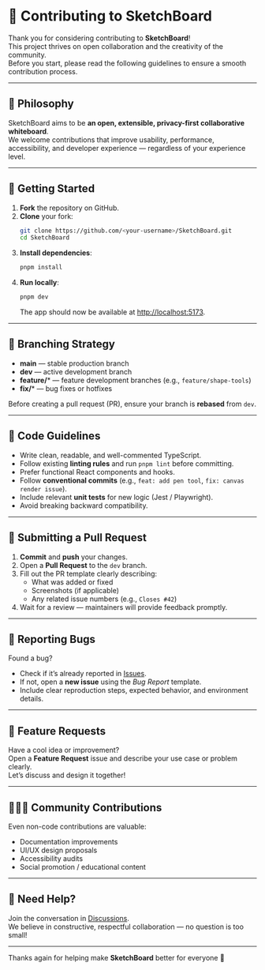 # 🤝 Contributing to SketchBoard

Thank you for considering contributing to **SketchBoard**!  
This project thrives on open collaboration and the creativity of the community.  
Before you start, please read the following guidelines to ensure a smooth contribution process.

---

## 🧠 Philosophy

SketchBoard aims to be **an open, extensible, privacy-first collaborative whiteboard**.  
We welcome contributions that improve usability, performance, accessibility, and developer experience — regardless of your experience level.

---

## 🧰 Getting Started

1. **Fork** the repository on GitHub.  
2. **Clone** your fork:
   ```bash
   git clone https://github.com/<your-username>/SketchBoard.git
   cd SketchBoard
   ```
3. **Install dependencies**:
   ```bash
   pnpm install
   ```
4. **Run locally**:
   ```bash
   pnpm dev
   ```
   The app should now be available at [http://localhost:5173](http://localhost:5173).

---

## 🧩 Branching Strategy

- **main** — stable production branch  
- **dev** — active development branch  
- **feature/*** — feature development branches (e.g., `feature/shape-tools`)  
- **fix/*** — bug fixes or hotfixes  

Before creating a pull request (PR), ensure your branch is **rebased** from `dev`.

---

## 🧪 Code Guidelines

- Write clean, readable, and well-commented TypeScript.
- Follow existing **linting rules** and run `pnpm lint` before committing.
- Prefer functional React components and hooks.
- Follow **conventional commits** (e.g., `feat: add pen tool`, `fix: canvas render issue`).
- Include relevant **unit tests** for new logic (Jest / Playwright).
- Avoid breaking backward compatibility.

---

## 🧱 Submitting a Pull Request

1. **Commit** and **push** your changes.
2. Open a **Pull Request** to the `dev` branch.
3. Fill out the PR template clearly describing:
   - What was added or fixed
   - Screenshots (if applicable)
   - Any related issue numbers (e.g., `Closes #42`)
4. Wait for a review — maintainers will provide feedback promptly.

---

## 🐛 Reporting Bugs

Found a bug?  
- Check if it’s already reported in [Issues](../../issues).  
- If not, open a **new issue** using the *Bug Report* template.  
- Include clear reproduction steps, expected behavior, and environment details.

---

## 🌟 Feature Requests

Have a cool idea or improvement?  
Open a **Feature Request** issue and describe your use case or problem clearly.  
Let’s discuss and design it together!

---

## 🧑‍🤝‍🧑 Community Contributions

Even non-code contributions are valuable:
- Documentation improvements
- UI/UX design proposals
- Accessibility audits
- Social promotion / educational content

---

## 💬 Need Help?

Join the conversation in [Discussions](../../discussions).  
We believe in constructive, respectful collaboration — no question is too small!

---

Thanks again for helping make **SketchBoard** better for everyone 💚
